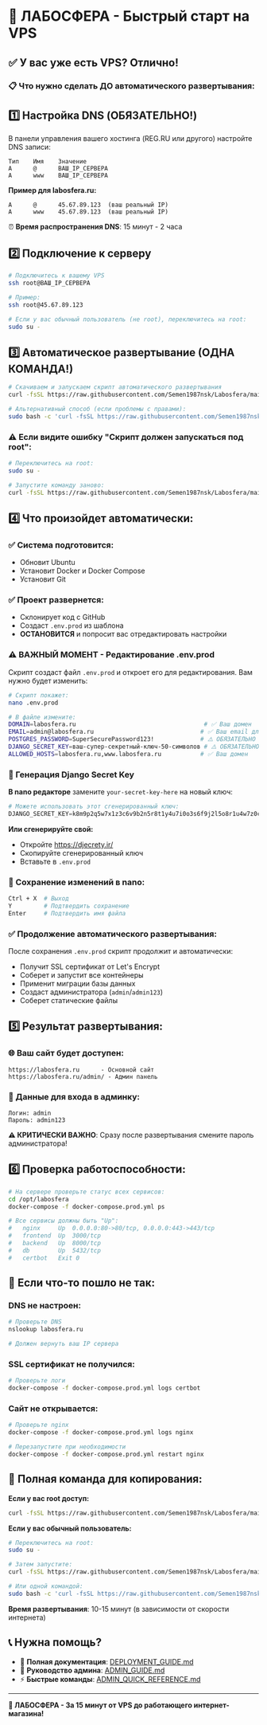# 🚀 ЛАБОСФЕРА - Быстрый старт на VPS

## ✅ У вас уже есть VPS? Отлично!

### 📋 Что нужно сделать ДО автоматического развертывания:

## 1️⃣ Настройка DNS (ОБЯЗАТЕЛЬНО!)

В панели управления вашего хостинга (REG.RU или другого) настройте DNS записи:

```
Тип    Имя    Значение
A      @      ВАШ_IP_СЕРВЕРА
A      www    ВАШ_IP_СЕРВЕРА
```

**Пример для labosfera.ru:**
```
A      @      45.67.89.123  (ваш реальный IP)
A      www    45.67.89.123  (ваш реальный IP)
```

⏰ **Время распространения DNS**: 15 минут - 2 часа

## 2️⃣ Подключение к серверу

```bash
# Подключитесь к вашему VPS
ssh root@ВАШ_IP_СЕРВЕРА

# Пример:
ssh root@45.67.89.123

# Если у вас обычный пользователь (не root), переключитесь на root:
sudo su -
```

## 3️⃣ Автоматическое развертывание (ОДНА КОМАНДА!)

```bash
# Скачиваем и запускаем скрипт автоматического развертывания
curl -fsSL https://raw.githubusercontent.com/Semen1987nsk/Labosfera/main/deploy.sh -o deploy.sh && chmod +x deploy.sh && ./deploy.sh

# Альтернативный способ (если проблемы с правами):
sudo bash -c 'curl -fsSL https://raw.githubusercontent.com/Semen1987nsk/Labosfera/main/deploy.sh | bash'
```

### ⚠️ Если видите ошибку "Скрипт должен запускаться под root":

```bash
# Переключитесь на root:
sudo su -

# Запустите команду заново:
curl -fsSL https://raw.githubusercontent.com/Semen1987nsk/Labosfera/main/deploy.sh -o deploy.sh && chmod +x deploy.sh && ./deploy.sh
```

## 4️⃣ Что произойдет автоматически:

### ✅ Система подготовится:
- Обновит Ubuntu
- Установит Docker и Docker Compose
- Установит Git

### ✅ Проект развернется:
- Склонирует код с GitHub
- Создаст `.env.prod` из шаблона
- **ОСТАНОВИТСЯ** и попросит вас отредактировать настройки

### ⚠️ ВАЖНЫЙ МОМЕНТ - Редактирование .env.prod

Скрипт создаст файл `.env.prod` и откроет его для редактирования. Вам нужно будет изменить:

```bash
# Скрипт покажет:
nano .env.prod

# В файле измените:
DOMAIN=labosfera.ru                                    # ✅ Ваш домен
EMAIL=admin@labosfera.ru                              # ✅ Ваш email для SSL
POSTGRES_PASSWORD=SuperSecurePassword123!             # ⚠️ ОБЯЗАТЕЛЬНО смените!
DJANGO_SECRET_KEY=ваш-супер-секретный-ключ-50-символов # ⚠️ ОБЯЗАТЕЛЬНО смените!
ALLOWED_HOSTS=labosfera.ru,www.labosfera.ru           # ✅ Ваш домен
```

### 🔑 Генерация Django Secret Key

**В nano редакторе** замените `your-secret-key-here` на новый ключ:

```python
# Можете использовать этот сгенерированный ключ:
DJANGO_SECRET_KEY=k8m9p2q5w7x1z3c6v9b2n5r8t1y4u7i0o3s6f9j2l5o8r1u4w7z0c3f6i9m2p5s8
```

**Или сгенерируйте свой:**
- Откройте https://djecrety.ir/
- Скопируйте сгенерированный ключ
- Вставьте в `.env.prod`

### 💾 Сохранение изменений в nano:
```bash
Ctrl + X  # Выход
Y         # Подтвердить сохранение  
Enter     # Подтвердить имя файла
```

### ✅ Продолжение автоматического развертывания:
После сохранения `.env.prod` скрипт продолжит и автоматически:
- Получит SSL сертификат от Let's Encrypt
- Соберет и запустит все контейнеры
- Применит миграции базы данных
- Создаст администратора (`admin`/`admin123`)
- Соберет статические файлы

## 5️⃣ Результат развертывания:

### 🌐 Ваш сайт будет доступен:
```
https://labosfera.ru      - Основной сайт
https://labosfera.ru/admin/ - Админ панель
```

### 🔑 Данные для входа в админку:
```
Логин: admin
Пароль: admin123
```

**⚠️ КРИТИЧЕСКИ ВАЖНО**: Сразу после развертывания смените пароль администратора!

## 6️⃣ Проверка работоспособности:

```bash
# На сервере проверьте статус всех сервисов:
cd /opt/labosfera
docker-compose -f docker-compose.prod.yml ps

# Все сервисы должны быть "Up":
#   nginx     Up  0.0.0.0:80->80/tcp, 0.0.0.0:443->443/tcp
#   frontend  Up  3000/tcp
#   backend   Up  8000/tcp  
#   db        Up  5432/tcp
#   certbot   Exit 0
```

## 🚨 Если что-то пошло не так:

### DNS не настроен:
```bash
# Проверьте DNS
nslookup labosfera.ru

# Должен вернуть ваш IP сервера
```

### SSL сертификат не получился:
```bash
# Проверьте логи
docker-compose -f docker-compose.prod.yml logs certbot
```

### Сайт не открывается:
```bash
# Проверьте nginx
docker-compose -f docker-compose.prod.yml logs nginx

# Перезапустите при необходимости
docker-compose -f docker-compose.prod.yml restart nginx
```

## 🎯 Полная команда для копирования:

**Если у вас root доступ:**

```bash
curl -fsSL https://raw.githubusercontent.com/Semen1987nsk/Labosfera/main/deploy.sh -o deploy.sh && chmod +x deploy.sh && ./deploy.sh
```

**Если у вас обычный пользователь:**

```bash
# Переключитесь на root:
sudo su -

# Затем запустите:
curl -fsSL https://raw.githubusercontent.com/Semen1987nsk/Labosfera/main/deploy.sh -o deploy.sh && chmod +x deploy.sh && ./deploy.sh

# Или одной командой:
sudo bash -c 'curl -fsSL https://raw.githubusercontent.com/Semen1987nsk/Labosfera/main/deploy.sh | bash'
```

**Время развертывания**: 10-15 минут (в зависимости от скорости интернета)

## 📞 Нужна помощь?

- 📖 **Полная документация**: [DEPLOYMENT_GUIDE.md](DEPLOYMENT_GUIDE.md)  
- 👑 **Руководство админа**: [ADMIN_GUIDE.md](ADMIN_GUIDE.md)
- ⚡ **Быстрые команды**: [ADMIN_QUICK_REFERENCE.md](ADMIN_QUICK_REFERENCE.md)

---

**🧪 ЛАБОСФЕРА - За 15 минут от VPS до работающего интернет-магазина!**